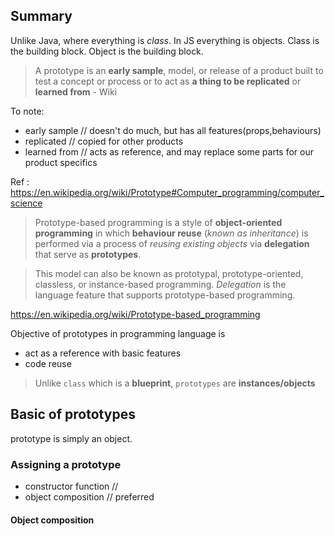 ## Summary

Unlike Java, where everything is *class*. In JS everything is objects.
Class is the building block. Object is the building block.


> A prototype is an **early sample**, model, or release of a product built to test a concept or process or to act as **a thing to be replicated** or **learned from** - Wiki

To note:
- early sample        // doesn't do much, but has all features(props,behaviours)
- replicated          // copied for other products
- learned from        // acts as reference, and may replace some parts for our product specifics

Ref : https://en.wikipedia.org/wiki/Prototype#Computer_programming/computer_science

>Prototype-based programming is a style of **object-oriented programming** in which **behaviour reuse** (*known as inheritance*) is performed via a process of *reusing existing objects* via **delegation** that serve as **prototypes**.

>This model can also be known as prototypal, prototype-oriented, classless, or instance-based programming. *Delegation* is the language feature that supports prototype-based programming.

https://en.wikipedia.org/wiki/Prototype-based_programming

Objective of prototypes in programming language is
- act as a reference with basic features
- code reuse

> Unlike `class` which is a **blueprint**, `prototypes` are **instances/objects**


## Basic of prototypes
prototype is simply an object.

### Assigning a prototype
- constructor function //
- object composition  // preferred


#### Object composition
